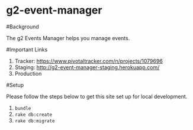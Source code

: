 g2-event-manager
================


#Background

The g2 Events Manager helps you manage events.

#Important Links

1. Tracker:  https://www.pivotaltracker.com/n/projects/1079696
1. Staging: http://g2-event-manager-staging.herokuapp.com/
1. Production


#Setup

Please follow the steps below to get this site set up for local development.

1. `bundle`
1. `rake db:create`
1. `rake db:migrate`
